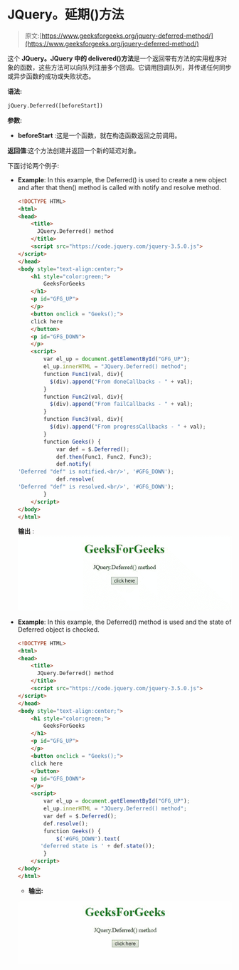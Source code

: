 # JQuery。延期()方法

> 原文:[https://www.geeksforgeeks.org/jquery-deferred-method/](https://www.geeksforgeeks.org/jquery-deferred-method/)

这个 **JQuery。JQuery 中的 delivered()方法**是一个返回带有方法的实用程序对象的函数，这些方法可以向队列注册多个回调。它调用回调队列，并传递任何同步或异步函数的成功或失败状态。

**语法:**

```html
jQuery.Deferred([beforeStart])
```

**参数:**

*   **beforeStart** :这是一个函数，就在构造函数返回之前调用。

**返回值**:这个方法创建并返回一个新的延迟对象。

下面讨论两个例子:

*   **Example**: In this example, the Deferred() is used to create a new object and after that then() method is called with notify and resolve method.

    ```html
    <!DOCTYPE HTML> 
    <html>  
    <head> 
        <title> 
          JQuery.Deferred() method
        </title>
        <script src="https://code.jquery.com/jquery-3.5.0.js">
    </script> 
    </head>   
    <body style="text-align:center;">
        <h1 style="color:green;">  
            GeeksForGeeks  
        </h1> 
        <p id="GFG_UP"> 
        </p>
        <button onclick = "Geeks();">
        click here
        </button>
        <p id="GFG_DOWN"> 
        </p>
        <script> 
            var el_up = document.getElementById("GFG_UP");
            el_up.innerHTML = "JQuery.Deferred() method";
            function Func1(val, div){
              $(div).append("From doneCallbacks - " + val);
            }
            function Func2(val, div){
              $(div).append("From failCallbacks - " + val);
            }
            function Func3(val, div){
              $(div).append("From progressCallbacks - " + val);
            }
            function Geeks() {
                var def = $.Deferred();
                def.then(Func1, Func2, Func3);
                def.notify(
    'Deferred "def" is notified.<br/>', '#GFG_DOWN');
                def.resolve(
    'Deferred "def" is resolved.<br/>', '#GFG_DOWN');
            } 
        </script> 
    </body>   
    </html>
    ```

    **输出** :
    ![](img/7465d04cbf41e4ba5aeb54ff90448f4c.png)

*   **Example**: In this example, the Deferred() method is used and the state of Deferred object is checked.

    ```html
    <!DOCTYPE HTML> 
    <html>  
    <head> 
        <title> 
          JQuery.Deferred() method
        </title>
        <script src="https://code.jquery.com/jquery-3.5.0.js">
    </script> 
    </head>   
    <body style="text-align:center;">
        <h1 style="color:green;">  
            GeeksForGeeks  
        </h1> 
        <p id="GFG_UP"> 
        </p>
        <button onclick = "Geeks();">
        click here
        </button>
        <p id="GFG_DOWN"> 
        </p>
        <script> 
            var el_up = document.getElementById("GFG_UP");
            el_up.innerHTML = "JQuery.Deferred() method";
            var def = $.Deferred();
            def.resolve();
            function Geeks() {
                $('#GFG_DOWN').text(
           'deferred state is ' + def.state());
            } 
        </script> 
    </body>   
    </html>        
    ```

    *   **输出:**

    ![](img/902e37f7680a7385c6173641f005a189.png)